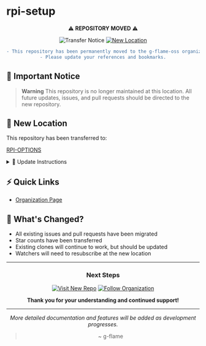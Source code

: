 # rpi-setup

<div align="center">

⚠️ **REPOSITORY MOVED** ⚠️

![Transfer Notice](https://img.shields.io/badge/NOTICE-Repository%20Transferred-red?style=for-the-badge)
[![New Location](https://img.shields.io/badge/New_Location-g--flame--oss-blue?style=for-the-badge&logo=github)](https://github.com/g-flame-oss)
```diff
- This repository has been permanently moved to the g-flame-oss organization.
- Please update your references and bookmarks.
```

</div>

## 🚨 Important Notice

> **Warning**
> This repository is no longer maintained at this location. All future updates, issues, and pull requests should be directed to the new repository.

## 📍 New Location

This repository has been transferred to:


[RPI-OPTIONS](https://github.com/g-flame-oss/rpi-options)


<details>
<summary>📝 Update Instructions</summary>

To update your local repository, run:

```bash
# Update remote URL
git remote set-url origin https://github.com/g-flame-oss/rpi-options.git

# Verify new remote
git remote -v
```
</details>

## ⚡ Quick Links
- [Organization Page](https://github.com/g-flame-oss)

## 🔄 What's Changed?

- All existing issues and pull requests have been migrated
- Star counts have been transferred
- Existing clones will continue to work, but should be updated
- Watchers will need to resubscribe at the new location

---

<div align="center">

### Next Steps

[![Visit New Repo](https://img.shields.io/badge/Visit-New%20Repository-success?style=for-the-badge&logo=github)](https://github.com/g-flame-oss/[REPOSITORY_NAME])
[![Follow Organization](https://img.shields.io/badge/Follow-g--flame--oss-orange?style=for-the-badge&logo=github)](https://github.com/g-flame-oss)

**Thank you for your understanding and continued support!**

---

_More detailed documentation and features will be added as development progresses._

> ~ g-flame
